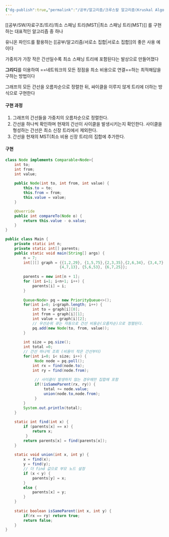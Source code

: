 ```yaml
---
{"dg-publish":true,"permalink":"/공부/알고리즘/크루스칼 알고리즘(Kruskal Algorithm)/","dgPassFrontmatter":true}
---
```


[[공부/SW/자료구조/트리/최소 스패닝 트리(MST)\|최소 스패닝 트리(MST)]] 를 구현하는 대표적인 알고리즘 중 하나

유니온 파인드를 활용하는 [[공부/알고리즘/서로소 집합\|서로소 집합]]의 좋은 사용 예이다

가중치가 가장 작은 간선일수록 최소 스패닝 트리에 포함된다는 발상으로 만들어졌다

**그리디**를 이용하여 ==네트워크의 모든 정점을 최소 비용으로 연결==하는 최적해답을 구하는 방법이다

그래프의 모든 간선을 오름차순으로 정렬한 뒤, 싸이클을 이루지 않게 트리에 더하는 방식으로 구현한다

#### 구현 과정
1. 그래프의 간선들을 가중치의 오름차순으로 정렬한다.
2. 간선을 하나씩 확인하며 현재의 간선이 사이클을 발생시키는지 확인한다. 사이클을 형성하는 간선은 최소 신장 트리에서 제외한다.
3. 간선을 현재의 MST(최소 비용 신장 트리)의 집합에 추가한다.

#### 구현
```java
class Node implements Comparable<Node>{
	int to;
	int from;
	int value;
	
	public Node(int to, int from, int value) {
		this.to = to;
		this.from = from;
		this.value = value;
	}

	@Override
	public int compareTo(Node o) {
		return this.value - o.value;
	}
}

public class Main {
	private static int n; 	
	private static int[] parents;
	public static void main(String[] args) {
		n = 7; 
		int[][] graph = {{1,2,29}, {1,5,75},{2,3,35},{2,6,34}, {3,4,7},{4,6,23},
						{4,7,13}, {5,6,53}, {6,7,25}};
                        
		parents = new int[n + 1];
		for (int i=1; i<n+1; i++) { 
			parents[i] = i; 
		} 
        
		Queue<Node> pq = new PriorityQueue<>();
		for(int i=0; i<graph.length; i++) {
			int to = graph[i][0];
			int from = graph[i][1];
			int value = graph[i][2];
			// 우선순위 큐는 자동으로 간선 비용순(오름차순)으로 정렬된다.
			pq.add(new Node(to, from, value));			
		}
		
		int size = pq.size();
		int total =0;
		// 간선 하나씩 조회 (비용이 작은 간선부터)
		for(int i=0; i< size; i++) {
			 Node node = pq.poll();
			int rx = find(node.to);
			int ry = find(node.from);
			 
			 // 사이클이 발생하지 않는 경우에만 집합에 포함 
			 if(!isSameParent(rx, ry)) {
				 total += node.value;
				 union(node.to,node.from);
			 }
		}
		System.out.println(total);
	}
	
	static int find(int x) { 
		if (parents[x] == x) { 
			return x; 
	     } 
		return parents[x] = find(parents[x]);
	} 
	     
	static void union(int x, int y) {
		x = find(x); 
		y = find(y); 
		// 더 find 값으로 부모 노드 설정
	    if (x < y) { 
	    	parents[y] = x; 
	    } 
	    else { 
	    	parents[x] = y; 
	    } 
	}
	
	static boolean isSameParent(int x, int y) {
		if(rx == ry) return true;
		return false;
	} 
}
```